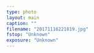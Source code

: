 ```yaml
---
type: photo
layout: main
caption: ""
filename: "20171116221819.jpg"
fstop: "Unknown"
exposure: "Unknown"
---
```

